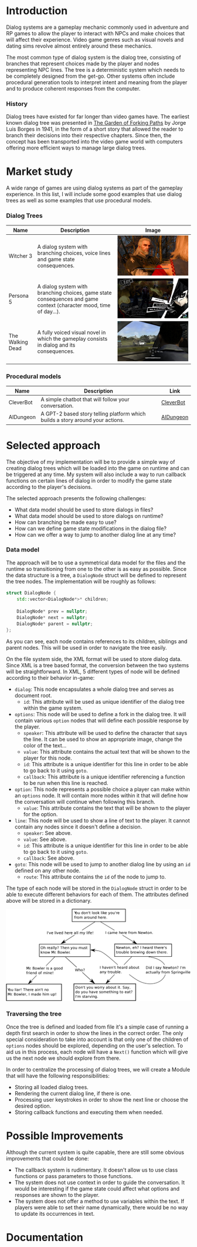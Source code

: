# Introduction

Dialog systems are a gameplay mechanic commonly used in adventure and RP games to allow the player to interact with NPCs and make choices that will affect their experience. Video game genres such as visual novels and dating sims revolve almost entirely around these mechanics.

The most common type of dialog system is the dialog tree, consisting of branches that represent choices made by the player and nodes representing NPC lines. The tree is a deterministic system which needs to be completely designed from the get-go. Other systems often include procedural generation tools to interpret intent and meaning from the player and to produce coherent responses from the computer.

### History

Dialog trees have existed for far longer than video games have. The earliest known dialog tree was presented in [The Garden of Forking Paths](https://en.wikipedia.org/wiki/The_Garden_of_Forking_Paths) by Jorge Luis Borges in 1941, in the form of a short story that allowed the reader to branch their decisions into their respective chapters. Since then, the concept has been transported into the video game world with computers offering more efficient ways to manage large dialog trees.



# Market study

A wide range of games are using dialog systems as part of the gameplay experience. In this list, I will include some good examples that use dialog trees as well as some examples that use procedural models.

### Dialog Trees

| Name             | Description                                                  | Image                                                        |
| ---------------- | ------------------------------------------------------------ | ------------------------------------------------------------ |
| Witcher 3        | A dialog system with branching choices, voice lines and game state consequences. | <img src="https://github.com/OCA99/ResearchProject-Dialog/blob/master/docs/images/witcher.jpg?raw=true" style="zoom:100%;" /> |
| Persona 5        | A dialog system with branching choices, game state consequences and game context (character mood, time of day...). | <img src="https://github.com/OCA99/ResearchProject-Dialog/blob/master/docs/images/persona.jpg?raw=true" style="zoom:100%;" /> |
| The Walking Dead | A fully voiced visual novel in which the gameplay consists in dialog and its consequences. | <img src="https://github.com/OCA99/ResearchProject-Dialog/blob/master/docs/images/twd.jpg?raw=true" style="zoom:100%;" /> |

### Procedural models

| Name      | Description                                                  | Link                                    |
| --------- | ------------------------------------------------------------ | --------------------------------------- |
| CleverBot | A simple chatbot that will follow your conversation.         | [CleverBot](https://www.cleverbot.com/) |
| AIDungeon | A GPT-2 based story telling platform which builds a story around your actions. | [AIDungeon](https://play.aidungeon.io/) |



# Selected approach

The objective of my implementation will be to provide a simple way of creating dialog trees which will be loaded into the game on runtime and can be triggered at any time. My system will also include a way to run callback functions on certain lines of dialog in order to modify the game state according to the player's decisions.

The selected approach presents the following challenges:

- What data model should be used to store dialogs in files?
- What data model should be used to store dialogs on runtime?
- How can branching be made easy to use?
- How can we define game state modifications in the dialog file?
- How can we offer a way to jump to another dialog line at any time?

### Data model

The approach will be to use a symmetrical data model for the files and the runtime so transitioning from one to the other is as easy as possible. Since the data structure is a tree, a ```DialogNode``` struct will be defined to represent the tree nodes. The implementation will be roughly as follows:

````c++
struct DialogNode {
	std::vector<DialogNode*>* children;

	DialogNode* prev = nullptr;
	DialogNode* next = nullptr;
	DialogNode* parent = nullptr;
};
````

As you can see, each node contains references to its children, siblings and parent nodes. This will be used in order to navigate the tree easily.

On the file system side, the XML format will be used to store dialog data. Since XML is a tree based format, the conversion between the two systems will be straightforward. In XML, 5 different types of node will be defined according to their behavior in-game:

- ````dialog````: This node encapsulates a whole dialog tree and serves as document root.
  - ````id````: This attribute will be used as unique identifier of the dialog tree within the game system.
- ````options````: This node will be used to define a fork in the dialog tree. It will contain various ```option``` nodes that will define each possible response by the player.
  - ````speaker````: This attribute will be used to define the character that says the line. It can be used to show an appropriate image, change the color of the text...
  - ````value````: This attribute contains the actual text that will be shown to the player for this node.
  - ````id````: This attribute is a unique identifier for this line in order to be able to go back to it using ``goto``.
  - ````callback````: This attribute is a unique identifier referencing a function to be run when this line is reached.
- ````option````: This node represents a possible choice a player can make within an ````options```` node. It will contain more nodes within it that will define how the conversation will continue when following this branch.
  - ````value````: This attribute contains the text that will be shown to the player for the option.
- ````line````: This node will be used to show a line of text to the player. It cannot contain any nodes since it doesn't define a decision.
  - ```speaker```: See above.
  - ```value```: See above.
  - ````id````: This attribute is a unique identifier for this line in order to be able to go back to it using ``goto``.
  - ````callback````: See above.
- ```goto```: This node will be used to jump to another dialog line by using an ``id`` defined on any other node.
  - ````route````: This attribute contains the ``id`` of the node to jump to.

The type of each node will be stored in the ````DialogNode```` struct in order to be able to execute different behaviors for each of them. The attributes defined above will be stored in a dictionary.

![](https://github.com/OCA99/ResearchProject-Dialog/blob/master/docs/images/tree.png?raw=true)

### Traversing the tree

Once the tree is defined and loaded from file it's a simple case of running a depth first search in order to show the lines in the correct order. The only special consideration to take into account is that only one of the children of ````options```` nodes should be explored, depending on the user's selection. To aid us in this process, each node will have a ````Next()```` function which will give us the next node we should explore from there.

In order to centralize the processing of dialog trees, we will create a Module that will have the following responsibilities:

- Storing all loaded dialog trees.
- Rendering the current dialog line, if there is one.
- Processing user keystrokes in order to show the next line or choose the desired option.
- Storing callback functions and executing them when needed.



# Possible Improvements

Although the current system is quite capable, there are still some obvious improvements that could be done:

- The callback system is rudimentary. It doesn't allow us to use class functions or pass parameters to those functions.
- The system does not use context in order to guide the conversation. It would be interesting if the game state could affect what options and responses are shown to the player.
- The system does not offer a method to use variables within the text. If players were able to set their name dynamically, there would be no way to update its occurrences in text.

# Documentation

[0]: https://en.wikipedia.org/wiki/Dialogue_tree	"Dialogue Tree"
[1]: https://www.reddit.com/r/truegaming/comments/78vfsa/dialogue_systems_in_games/	"Dialogue systems in games"
[2]: https://www.youtube.com/watch?v=0hMiPBe_VRc	"Dialogue Systems in Double Fine Games"

